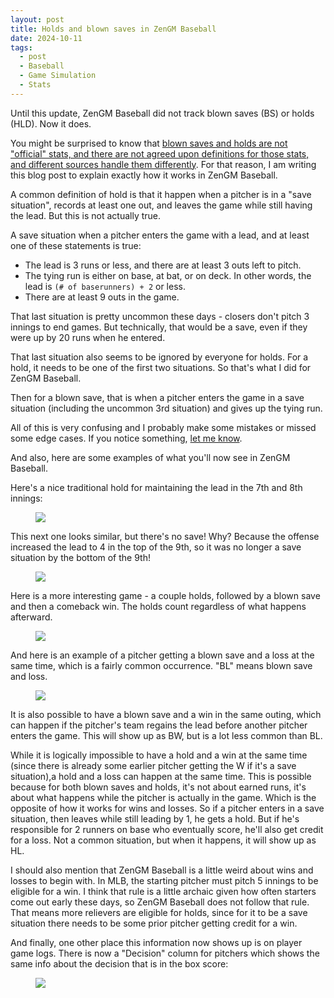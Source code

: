 ```yaml
---
layout: post
title: Holds and blown saves in ZenGM Baseball
date: 2024-10-11
tags:
  - post
  - Baseball
  - Game Simulation
  - Stats
---
```


Until this update, ZenGM Baseball did not track blown saves (BS) or holds (HLD). Now it does.

You might be surprised to know that [blown saves and holds are not "official" stats, and there are not agreed upon definitions for those stats, and different sources handle them differently](https://tht.fangraphs.com/the-unofficial-rules-of-holds-and-blown-saves/). For that reason, I am writing this blog post to explain exactly how it works in ZenGM Baseball.

<!--more-->

A common definition of hold is that it happen when a pitcher is in a "save situation", records at least one out, and leaves the game while still having the lead. But this is not actually true.

A save situation when a pitcher enters the game with a lead, and at least one of these statements is true:

- The lead is 3 runs or less, and there are at least 3 outs left to pitch.
- The tying run is either on base, at bat, or on deck. In other words, the lead is `(# of baserunners) + 2` or less.
- There are at least 9 outs in the game.

That last situation is pretty uncommon these days - closers don't pitch 3 innings to end games. But technically, that would be a save, even if they were up by 20 runs when he entered.

That last situation also seems to be ignored by everyone for holds. For a hold, it needs to be one of the first two situations. So that's what I did for ZenGM Baseball.

Then for a blown save, that is when a pitcher enters the game in a save situation (including the uncommon 3rd situation) and gives up the tying run.

All of this is very confusing and I probably make some mistakes or missed some edge cases. If you notice something, [let me know](/contact/).

And also, here are some examples of what you'll now see in ZenGM Baseball.

Here's a nice traditional hold for maintaining the lead in the 7th and 8th innings:

<figure class="overflow-auto"><img src="/files/holds-and-blown-saves-1.png"></figure>

This next one looks similar, but there's no save! Why? Because the offense increased the lead to 4 in the top of the 9th, so it was no longer a save situation by the bottom of the 9th!

<figure class="overflow-auto"><img src="/files/holds-and-blown-saves-2.png"></figure>

Here is a more interesting game - a couple holds, followed by a blown save and then a comeback win. The holds count regardless of what happens afterward.

<figure class="overflow-auto"><img src="/files/holds-and-blown-saves-3.png"></figure>

And here is an example of a pitcher getting a blown save and a loss at the same time, which is a fairly common occurrence. "BL" means blown save and loss.

<figure class="overflow-auto"><img src="/files/holds-and-blown-saves-4.png"></figure>

It is also possible to have a blown save and a win in the same outing, which can happen if the pitcher's team regains the lead before another pitcher enters the game. This will show up as BW, but is a lot less common than BL.

While it is logically impossible to have a hold and a win at the same time (since there is already some earlier pitcher getting the W if it's a save situation),a hold and a loss can happen at the same time. This is possible because for both blown saves and holds, it's not about earned runs, it's about what happens while the pitcher is actually in the game. Which is the opposite of how it works for wins and losses. So if a pitcher enters in a save situation, then leaves while still leading by 1, he gets a hold. But if he's responsible for 2 runners on base who eventually score, he'll also get credit for a loss. Not a common situation, but when it happens, it will show up as HL.

I should also mention that ZenGM Baseball is a little weird about wins and losses to begin with. In MLB, the starting pitcher must pitch 5 innings to be eligible for a win. I think that rule is a little archaic given how often starters come out early these days, so ZenGM Baseball does not follow that rule. That means more relievers are eligible for holds, since for it to be a save situation there needs to be some prior pitcher getting credit for a win.

And finally, one other place this information now shows up is on player game logs. There is now a "Decision" column for pitchers which shows the same info about the decision that is in the box score:

<figure class="overflow-auto"><img src="/files/holds-and-blown-saves-5.png"></figure>
